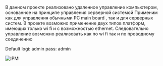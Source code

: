 В данном проекте реализовано удаленное управление компьютером, основанное на принципе управления серверной системой
Применим как для управления обычными PC main board , так и для серверных систем.
В проекте возможно применение двух типов платформ, имеющих только wi fi и с возможностью ethernet. Следовательно управление возможно реализовать как по wi fi так и по проводному соединению

Default logi: admin pass: admin 

![IPMI](https://github.com/user-attachments/assets/de4ae363-7326-4293-a6c1-3cf57e190317)
